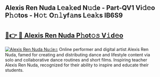 ## Alexis Ren Nuda L𝚎a𝚔ed N𝚞𝚍e - Part-QV1 Vi𝚍𝚎o P𝚑𝚘tos - H𝚘𝚝 O𝚗𝚕yf𝚊ns L𝚎a𝚔s lB6S9

# <h2><a href="http://kf5v8fj.oniu.top/?m=Alexis+Ren+Nuda">🔗👉 🔴 Alexis Ren Nuda P𝚑ot𝚘𝚜 V𝚒d𝚎o</a></h2>

[![Alexis Ren Nuda Nu𝚍e𝚜](https://i.imgur.com/0qMVB7G.gif)](http://kf5v8fj.oniu.top/?m=Alexis+Ren+Nuda)
Online performer and digital artist Alexis Ren Nuda, famed for creating and distributing dance and lifestyle content via solo and collaborative dance routines and short films. Inspiring teacher Alexis Ren Nuda, recognized for their ability to inspire and educate their students.  
